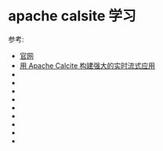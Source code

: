 # apache calsite 学习

参考:
* [官网](https://calcite.apache.org/)
* [用 Apache Calcite 构建强大的实时流式应用](https://linux.cn/article-8375-1.html)
* []()
* []()
* []()
* []()
* []()
* []()
* []()
* []()
* []()